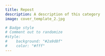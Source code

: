 ```yaml
---
title: Repost
description: A description of this category
image: cover_template_2.jpg

# Badge style
# Comment out to randomize
#style:
#    background: "#2a9d8f"
#    color: "#fff"
---
```

